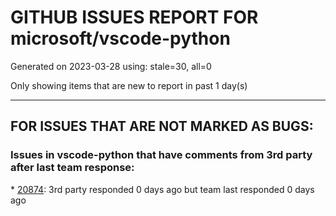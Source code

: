 
# GITHUB ISSUES REPORT FOR microsoft/vscode-python


Generated on 2023-03-28 using: stale=30, all=0


Only showing items that are new to report in past 1 day(s)


---

## FOR ISSUES THAT ARE NOT MARKED AS BUGS:


### Issues in vscode-python that have comments from 3rd party after last team response:


\* [20874](https://github.com/microsoft/vscode-python/issues/20874 "Run Button"): 3rd party responded 0 days ago but team last responded 0 days ago
